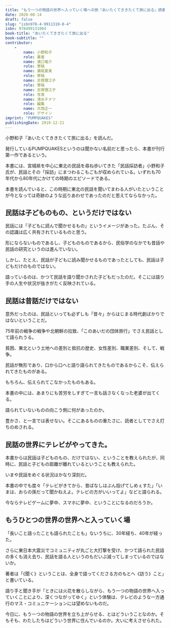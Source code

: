 ```yaml
---
title: "もう一つの物語の世界へ入っていく場への旅『あいたくてききたくて旅に出る』読書感想文"
date: 2020-08-14
draft: false
slug: "isbn978-4-9911310-0-4"
isbn: 978499131004
book-title: "あいたくてききたくて旅に出る"
book-subtitle: ""
contributor:
    - 
        name: 小野和子
        role: 著者
        name: 濱口竜介
        role: 寄稿
        name: 瀬尾夏美
        role: 寄稿
        name: 志賀理江子
        role: 寄稿
        name: 志賀理江子
        role: 写真
        name: 清水チナツ
        role: 編集
        name: 大西正一
        role: デザイン
imprint: "PUMPQUAKES"
publishingDate: 2019-12-21
---
```


小野和子『あいたくてききたくて旅に出る』を読んだ。

発行しているPUMPQUAKESというのは聞かない名前だと思ったら、本書が刊行第一作であるという。

本書には、宮城県を中心に東北の民話を尋ね歩いてきた「民話採訪者」小野和子氏が、民話とその「採訪」にまつわるこもごもが収められている。いずれも70年代から80年代にかけての時期のエピソードである。

本書を読んでいると、この時期に東北の民話を聞いてまわる人がいたということが今となっては奇跡のような巡りあわせであったのだと思えてならなかった。

民話は子どものもの、というだけではない
---

民話には「子どもに読んで聞かせるもの」というイメージがあった。たぶん、その認識は広く共有されているものと思う。

形にならないものであるし、子どものものであるから、民俗学のなかでも昔話や民話の研究というのは進んでいない。

しかし、たとえ、民話が子どもに読み聞かせるものであったとしても、民話は子どもだけのものではない。

語っているのは、かつて民話を語り聞かされた子どもだったのだ。そこには語り手の人生や状況が抜きがたく反映されている。

民話は昔話だけではない
---

意外だったのは、民話といっても必ずしも「昔々」からはじまる時代劇ばかりではないということだ。

75年前の戦争の戦争や北朝鮮の拉致、「このあいだの団体旅行」でさえ民話として語られうる。

貧困、東北という土地への差別と抵抗の歴史、女性差別、職業差別、そして、戦争。

民話が無形であり、口から口へと語り語られてきたものであるからこそ、伝えられてきたものがある。

もちろん、伝えられてこなかったものもある。

本書の中には、あまりにも苦労をしすぎて一言も話さなくなった老婆が出てくる。

語られていないものの向こう側に何があったのか。

豊かさ、と一言では表せない。そこにあるものの重たさに、読者としてでさえ打ちのめされる。

民話の世界にテレビがやってきた。
----

本書からは民話は子どものもの、だけではない、ということを教えられたが、同時に、民話と子どもの距離が離れているということも教えられた。

いまや民話をめぐる状況はかなり深刻だ。

本書の中でも度々「テレビがきてから、昔ばなしはぶん投げてしめぇすた」「いまは、おらの孫だって聞かねえよ。テレビの方がいいってよ」などと語られる。

今ならテレビゲームに夢中、スマホに夢中、ということになるのだろうか。

もうひとつの世界の世界へと入っていく場
---

「長いこと語ったことも語られたことも」ないうちに、30年経ち、40年が経った。

さらに東日本大震災でコミュニティが丸ごと大打撃を受け、かつて語られた民話の多くも消え去り、民話を語る人というのもだいぶ減ってしまっているのではないか。

著者は「《聞く》ということは、全身で語ってくださる方のもとへ《訪う》こと」と書いている。

語り手と聞き手が「ときには火花を散らしながら、もう一つの物語の世界へ入っていくことにより、深くつながってゆく」という体験は、テレビのような一方通行のマス・コミュニケーションには望めないものだ。

今日に、もう一つの物語の世界を立ち上がらせる、とはどういうことなのか。そもそも、わたしたちはどういう世界に住んでいるのか。大いに考えさせられた。
